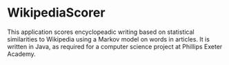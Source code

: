 WikipediaScorer
===============

This application scores encyclopeadic writing based on statistical similarities to Wikipedia using a Markov model on words in articles. It is written in Java, as required for a computer science project at Phillips Exeter Academy.